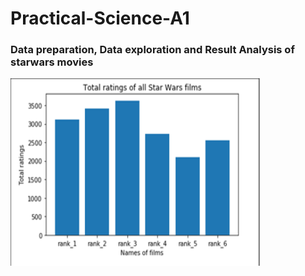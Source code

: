 # Practical-Science-A1

### Data preparation, Data exploration and Result Analysis of starwars movies

<img src="https://github.com/shonil24/Practical-Science-A1/blob/master/out.PNG" width="400px" height="300px">
